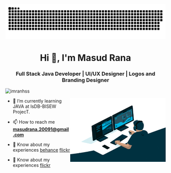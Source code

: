 ![logo](https://github.com/imranhss/imranhss/blob/main/github-contribution-grid-snake-dark.svg)



<h1 align="center">Hi 👋, I'm Masud Rana</h1>
<h3 align="center">Full Stack Java Developer | UI/UX Designer | Logos and Branding Designer</h3>

<p align="left"> <img src="https://komarev.com/ghpvc/?username=imranhss&label=Profile%20views&color=0e75b6&style=flat" alt="imranhss" /> </p>

<img src="https://raw.githubusercontent.com/imranhss/imranhss/main/giphy.gif" alt="coding" align="right" width="300px" height="200">

- 🔭 I’m currently learning JAVA at IsDB-BISEW ProjecT.

- 📫 How to reach me **masudrana.20091@gmail.com**

- 📄 Know about my experiences [behance](https://www.behance.net/masudrana61) [flickr](https://www.flickr.com/photos/159680014@N06/albums/)

- 📄 Know about my experiences [flickr](https://www.flickr.com/photos/159680014@N06/albums/)


<!--
**masudrana53/masudrana53** is a ✨ _special_ ✨ repository because its `README.md` (this file) appears on your GitHub profile.

Here are some ideas to get you started:

- 🔭 I’m currently working on ...
- 🌱 I’m currently learning ...
- 👯 I’m looking to collaborate on ...
- 🤔 I’m looking for help with ...
- 💬 Ask me about ...
- 📫 How to reach me: ...
- 😄 Pronouns: ...
- ⚡ Fun fact: ...
-->
